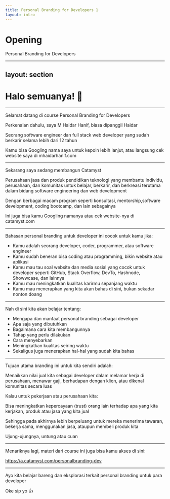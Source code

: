```yaml
---
title: Personal Branding for Developers 1
layout: intro
---
```


# Opening

Personal Branding for Developers

---
layout: section
---

# Halo semuanya! 👋

---

Selamat datang di course Personal Branding for Developers

Perkenalan dahulu, saya M Haidar Hanif, biasa dipanggil Haidar

Seorang software engineer dan full stack web developer yang sudah berkarir selama lebih dari 12 tahun

Kamu bisa Googling nama saya untuk kepoin lebih lanjut, atau langsung cek website saya di mhaidarhanif.com

---

Sekarang saya sedang membangun Catamyst

Perusahaan jasa dan produk pendidikan teknologi yang membantu individu, perusahaan, dan komunitas untuk belajar, berkarir, dan berkreasi terutama dalam bidang software engineering dan web development

Dengan berbagai macam program seperti konsultasi, mentorship,software development, coding bootcamp, dan lain sebagainya

Ini juga bisa kamu Googling namanya atau cek website-nya di catamyst.com

---

Bahasan personal branding untuk developer ini cocok untuk kamu jika:

- Kamu adalah seorang developer, coder, programmer, atau software engineer
- Kamu sudah beneran bisa coding atau programming, bikin website atau aplikasi
- Kamu mau tau soal website dan media sosial yang cocok untuk developer seperti GitHub, Stack Overflow, DevTo, Hashnode,  Showwcase, dan lainnya
- Kamu mau meningkatkan kualitas karirmu sepanjang waktu
- Kamu mau menerapkan yang kita akan bahas di sini, bukan sekadar nonton doang

---

Nah di sini kita akan belajar tentang:

- Mengapa dan manfaat personal branding sebagai developer
- Apa saja yang dibutuhkan
- Bagaimana cara kita membangunnya
- Tahap yang perlu dilakukan
- Cara menyebarkan
- Meningkatkan kualitas seiring waktu
- Sekaligus juga menerapkan hal-hal yang sudah kita bahas

---

Tujuan utama branding ini untuk kita sendiri adalah:

Menaikkan nilai jual kita sebagai developer dalam melamar kerja di perusahaan, menawar gaji, berhadapan dengan klien, atau dikenal komunitas secara luas

Kalau untuk pekerjaan atau perusahaan kita:

Bisa meningkatkan kepercayaan (trust) orang lain terhadap apa yang kita kerjakan, produk atau jasa yang kita jual

Sehingga pada akhirnya lebih berpeluang untuk mereka menerima tawaran, bekerja sama, menggunakan jasa, ataupun membeli produk kita

Ujung-ujungnya, untung atau cuan

---

Menariknya lagi, materi dari course ini juga bisa kamu akses di sini:

<https://a.catamyst.com/personalbranding-dev>

---

Ayo kita belajar bareng dan eksplorasi terkait personal branding untuk para developer

Oke sip yo 👍
